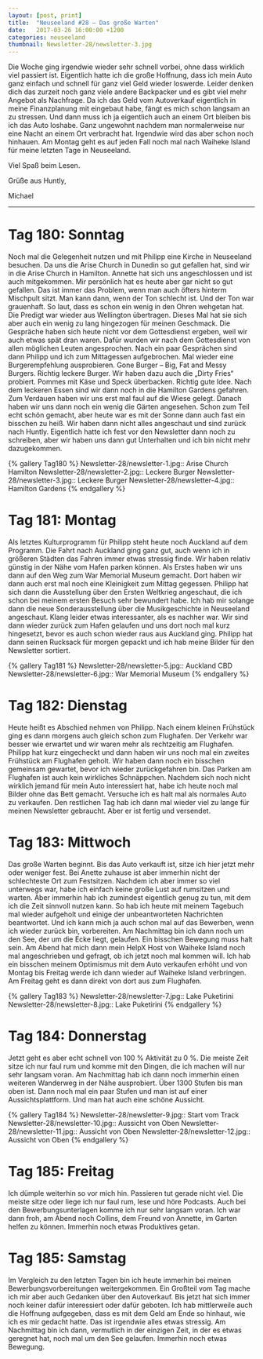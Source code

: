 ```yaml
---
layout: [post, print]
title:  "Neuseeland #28 – Das große Warten"
date:   2017-03-26 16:00:00 +1200
categories: neuseeland
thumbnail: Newsletter-28/newsletter-3.jpg
---
```


Die Woche ging irgendwie wieder sehr schnell vorbei, ohne dass wirklich viel passiert ist. Eigentlich hatte ich die große Hoffnung, dass ich mein Auto ganz einfach und schnell für ganz viel Geld wieder loswerde. Leider denken dich das zurzeit noch ganz viele andere Backpacker und es gibt viel mehr Angebot als Nachfrage. Da ich das Geld vom Autoverkauf eigentlich in meine Finanzplanung mit eingebaut habe, fängt es mich schon langsam an zu stressen. Und dann muss ich ja eigentlich auch an einem Ort bleiben bis ich das Auto loshabe. Ganz ungewohnt nachdem man normalerweise nur eine Nacht an einem Ort verbracht hat. Irgendwie wird das aber schon noch hinhauen. Am Montag geht es auf jeden Fall noch mal nach Waiheke Island für meine letzten Tage in Neuseeland.

Viel Spaß beim Lesen.


Grüße aus Huntly,

Michael

___

Tag 180: Sonntag
================

Noch mal die Gelegenheit nutzen und mit Philipp eine Kirche in Neuseeland besuchen. Da uns die Arise Church in Dunedin so gut gefallen hat, sind wir in die Arise Church in Hamilton. Annette hat sich uns angeschlossen und ist auch mitgekommen. Mir persönlich hat es heute aber gar nicht so gut gefallen. Das ist immer das Problem, wenn man auch öfters hinterm Mischpult sitzt. Man kann dann, wenn der Ton schlecht ist. Und der Ton war grauenhaft. So laut, dass es schon ein wenig in den Ohren wehgetan hat. Die Predigt war wieder aus Wellington übertragen. Dieses Mal hat sie sich aber auch ein wenig zu lang hingezogen für meinen Geschmack. Die Gespräche haben sich heute nicht vor dem Gottesdienst ergeben, weil wir auch etwas spät dran waren. Dafür wurden wir nach dem Gottesdienst von allen möglichen Leuten angesprochen. Nach ein paar Gesprächen sind dann Philipp und ich zum Mittagessen aufgebrochen. Mal wieder eine Burgerempfehlung ausprobieren. Gone Burger – Big, Fat and Messy Burgers. Richtig leckere Burger. Wir haben dazu auch die „Dirty Fries“ probiert. Pommes mit Käse und Speck überbacken. Richtig gute Idee. Nach dem leckeren Essen sind wir dann noch in die Hamilton Gardens gefahren. Zum Verdauen haben wir uns erst mal faul auf die Wiese gelegt. Danach haben wir uns dann noch ein wenig die Gärten angesehen. Schon zum Teil echt schön gemacht, aber heute war es mit der Sonne dann auch fast ein bisschen zu heiß. Wir haben dann nicht alles angeschaut und sind zurück nach Huntly. Eigentlich hatte ich fest vor den Newsletter dann noch zu schreiben, aber wir haben uns dann gut Unterhalten und ich bin nicht mehr dazugekommen.

{% gallery Tag180 %}
Newsletter-28/newsletter-1.jpg:: Arise Church Hamilton
Newsletter-28/newsletter-2.jpg:: Leckere Burger
Newsletter-28/newsletter-3.jpg:: Leckere Burger
Newsletter-28/newsletter-4.jpg:: Hamilton Gardens
{% endgallery %}


Tag 181: Montag
===============

Als letztes Kulturprogramm für Philipp steht heute noch Auckland auf dem Programm. Die Fahrt nach Auckland ging ganz gut, auch wenn ich in größeren Städten das Fahren immer etwas stressig finde. Wir haben relativ günstig in der Nähe vom Hafen parken können. Als Erstes haben wir uns dann auf den Weg zum War Memorial Museum gemacht. Dort haben wir dann auch erst mal noch eine Kleinigkeit zum Mittag gegessen. Philipp hat sich dann die Ausstellung über den Ersten Weltkrieg angeschaut, die ich schon bei meinem ersten Besuch sehr bewundert habe. Ich hab mir solange dann die neue Sonderausstellung über die Musikgeschichte in Neuseeland angeschaut. Klang leider etwas interessanter, als es nachher war. Wir sind dann wieder zurück zum Hafen gelaufen und uns dort noch mal kurz hingesetzt, bevor es auch schon wieder raus aus Auckland ging. Philipp hat dann seinen Rucksack für morgen gepackt und ich hab meine Bilder für den Newsletter sortiert.

{% gallery Tag181 %}
Newsletter-28/newsletter-5.jpg:: Auckland CBD
Newsletter-28/newsletter-6.jpg:: War Memorial Museum
{% endgallery %}


Tag 182: Dienstag
=================

Heute heißt es Abschied nehmen von Philipp. Nach einem kleinen Frühstück ging es dann morgens auch gleich schon zum Flughafen. Der Verkehr war besser wie erwartet und wir waren mehr als rechtzeitig am Flughafen. Philipp hat kurz eingecheckt und dann haben wir uns noch mal ein zweites Frühstück am Flughafen geholt. Wir haben dann noch ein bisschen gemeinsam gewartet, bevor ich wieder zurückgefahren bin. Das Parken am Flughafen ist auch kein wirkliches Schnäppchen. Nachdem sich noch nicht wirklich jemand für mein Auto interessiert hat, habe ich heute noch mal Bilder ohne das Bett gemacht. Versuche ich es halt mal als normales Auto zu verkaufen. Den restlichen Tag hab ich dann mal wieder viel zu lange für meinen Newsletter gebraucht. Aber er ist fertig und versendet.


Tag 183: Mittwoch
=================

Das große Warten beginnt. Bis das Auto verkauft ist, sitze ich hier jetzt mehr oder weniger fest. Bei Anette zuhause ist aber immerhin nicht der schlechteste Ort zum Festsitzen. Nachdem ich aber immer so viel unterwegs war, habe ich einfach keine große Lust auf rumsitzen und warten. Aber immerhin hab ich zumindest eigentlich genug zu tun, mit dem ich die Zeit sinnvoll nutzen kann. So hab ich heute mit meinem Tagebuch mal wieder aufgeholt und einige der unbeantworteten Nachrichten beantwortet. Und ich kann mich ja auch schon mal auf das Bewerben, wenn ich wieder zurück bin, vorbereiten. Am Nachmittag bin ich dann noch um den See, der um die Ecke liegt, gelaufen. Ein bisschen Bewegung muss halt sein. Am Abend hat mich dann mein HelpX Host von Waiheke Island noch mal angeschrieben und gefragt, ob ich jetzt noch mal kommen will. Ich hab ein bisschen meinem Optimismus mit dem Auto verkaufen erhöht und von Montag bis Freitag werde ich dann wieder auf Waiheke Island verbringen. Am Freitag geht es dann direkt von dort aus zum Flughafen. 

{% gallery Tag183 %}
Newsletter-28/newsletter-7.jpg:: Lake Puketirini
Newsletter-28/newsletter-8.jpg:: Lake Puketirini
{% endgallery %}


Tag 184: Donnerstag
===================

Jetzt geht es aber echt schnell von 100 % Aktivität zu 0 %. Die meiste Zeit sitze ich nur faul rum und komme mit den Dingen, die ich machen will nur sehr langsam voran. Am Nachmittag hab ich dann noch immerhin einen weiteren Wanderweg in der Nähe ausprobiert. Über 1300 Stufen bis man oben ist. Dann noch mal ein paar Stufen und man ist auf einer Aussichtsplattform. Und man hat auch eine schöne Aussicht.

{% gallery Tag184 %}
Newsletter-28/newsletter-9.jpg:: Start vom Track
Newsletter-28/newsletter-10.jpg:: Aussicht von Oben
Newsletter-28/newsletter-11.jpg:: Aussicht von Oben
Newsletter-28/newsletter-12.jpg:: Aussicht von Oben
{% endgallery %}

Tag 185: Freitag
================

Ich dümple weiterhin so vor mich hin. Passieren tut gerade nicht viel. Die meiste sitze oder liege ich nur faul rum, lese und höre Podcasts. Auch bei den Bewerbungsunterlagen komme ich nur sehr langsam voran. Ich war dann froh, am Abend noch Collins, dem Freund von Annette, im Garten helfen zu können. Immerhin noch etwas Produktives getan.


Tag 185: Samstag
================

Im Vergleich zu den letzten Tagen bin ich heute immerhin bei meinen Bewerbungsvorbereitungen weitergekommen. Ein Großteil vom Tag mache ich mir aber auch Gedanken über den Autoverkauf. Bis jetzt hat sich immer noch keiner dafür interessiert oder dafür geboten. Ich hab mittlerweile auch die Hoffnung aufgegeben, dass es mit dem Geld am Ende so hinhaut, wie ich es mir gedacht hatte. Das ist irgendwie alles etwas stressig. Am Nachmittag bin ich dann, vermutlich in der einzigen Zeit, in der es etwas geregnet hat, noch mal um den See gelaufen. Immerhin noch etwas Bewegung. 
